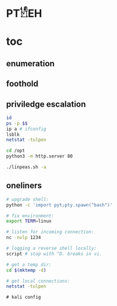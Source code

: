 # PT𓀮EH

# toc


## enumeration

## foothold

## priviledge escalation

```sh
id
ps -p $$
ip a # ifconfig
lsblk
netstat -tulpen
```

```sh
cd /opt
python3 -m http.server 80
```

```sh
./linpeas.sh -a
```
## oneliners

```sh
# upgrade shell:
python -c 'import pyt;pty.spawn("bash")'

# fix environment:
export TERM=linux

# listen for incoming connection:
nc -nvlp 1234

# logging a reverse shell locally:
script # stop with ^D. breaks in vi.

# get a temp dir:
cd $(mktemp -d)

# get local connections:
netstat -tulpen
```

```
# kali config
